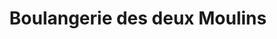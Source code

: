 ---
title: "Boulangerie des deux Moulins"
url: /ploeren/boulangerie-des-deux-moulins/
shop: boulangerie
---